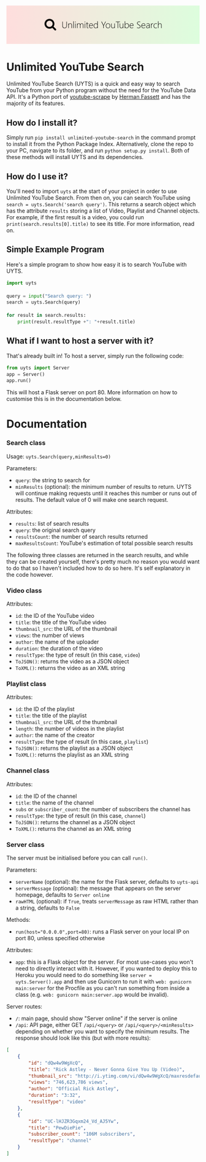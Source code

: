 ![UYTS Banner](images/banner.png)

# Unlimited YouTube Search
Unlimited YouTube Search (UYTS) is a quick and easy way to search YouTube from your Python program without the need for the YouTube Data API. It's a Python port of [youtube-scrape](https://github.com/HermanFassett/youtube-scrape) by [Herman Fassett](https://github.com/HermanFassett) and has the majority of its features.

## How do I install it?
Simply run `pip install unlimited-youtube-search` in the command prompt to install it from the Python Package Index. Alternatively, clone the repo to your PC, navigate to its folder, and run `python setup.py install`. Both of these methods will install UYTS and its dependencies.

## How do I use it?
You'll need to import `uyts` at the start of your project in order to use Unlimited YouTube Search. From then on, you can search YouTube using `search = uyts.Search('search query')`. This returns a search object which has the attribute `results` storing a list of Video, Playlist and Channel objects. For example, if the first result is a video, you could run `print(search.results[0].title)` to see its title. For more information, read on.

## Simple Example Program
Here's a simple program to show how easy it is to search YouTube with UYTS.
```py
import uyts

query = input("Search query: ")
search = uyts.Search(query)

for result in search.results:
    print(result.resultType +": "+result.title)
```

## What if I want to host a server with it?
That's already built in! To host a server, simply run the following code:
```py
from uyts import Server
app = Server()
app.run()
```
This will host a Flask server on port 80. More information on how to customise this is in the documentation below.

# Documentation

### Search class
Usage: `uyts.Search(query,minResults=0)`

Parameters:
- `query`: the string to search for
- `minResults` (optional): the minimum number of results to return. UYTS will continue making requests until it reaches this number or runs out of results. The default value of 0 will make one search request.

Attributes:
- `results`: list of search results
- `query`: the original search query
- `resultsCount`: the number of search results returned
- `maxResultsCount`: YouTube's estimation of total possible search results

The following three classes are returned in the search results, and while they can be created yourself, there's pretty much no reason you would want to do that so I haven't included how to do so here. It's self explanatory in the code however.

### Video class
Attributes:
- `id`: the ID of the YouTube video
- `title`: the title of the YouTube video
- `thumbnail_src`: the URL of the thumbnail
- `views`: the number of views
- `author`: the name of the uploader
- `duration`: the duration of the video
- `resultType`: the type of result (in this case, `video`)
- `ToJSON()`: returns the video as a JSON object
- `ToXML()`: returns the video as an XML string

### Playlist class
Attributes:
- `id`: the ID of the playlist
- `title`: the title of the playlist
- `thumbnail_src`: the URL of the thumbnail
- `length`: the number of videos in the playlist
- `author`: the name of the creator
- `resultType`: the type of result (in this case, `playlist`)
- `ToJSON()`: returns the playlist as a JSON object
- `ToXML()`: returns the playlist as an XML string

### Channel class
Attributes:
- `id`: the ID of the channel
- `title`: the name of the channel
- `subs` or `subscriber_count`: the number of subscribers the channel has
- `resultType`: the type of result (in this case, `channel`)
- `ToJSON()`: returns the channel as a JSON object
- `ToXML()`: returns the channel as an XML string

### Server class
The server must be initialised before you can call `run()`.

Parameters:
- `serverName` (optional): the name for the Flask server, defaults to `uyts-api`
- `serverMessage` (optional): the message that appears on the server homepage, defaults to `Server online`
- `rawHTML` (optional): if `True`, treats `serverMessage` as raw HTML rather than a string, defaults to `False`

Methods:
- `run(host="0.0.0.0",port=80)`: runs a Flask server on your local IP on port 80, unless specified otherwise

Attributes:
- `app`: this is a Flask object for the server. For most use-cases you won't need to directly interact with it. However, if you wanted to deploy this to Heroku you would need to do something like `server = uyts.Server().app` and then use Gunicorn to run it with `web: gunicorn main:server` for the Procfile as you can't run something from inside a class (e.g. `web: gunicorn main:server.app` would be invalid).

Server routes:
- `/`: main page, should show "Server online" if the server is online
- `/api`: API page, either GET `/api/<query>` or `/api/<query>/<minResults>` depending on whether you want to specify the minimum results. The response should look like this (but with more results):
```json
[
    {
        "id": "dQw4w9WgXcQ",
        "title": "Rick Astley - Never Gonna Give You Up (Video)",
        "thumbnail_src": "http://i.ytimg.com/vi/dQw4w9WgXcQ/maxresdefault.jpg",
        "views": "746,623,786 views",
        "author": "Official Rick Astley",
        "duration": "3:32",
        "resultType": "video"
    },
    {
        "id": "UC-lHJZR3Gqxm24_Vd_AJ5Yw",
        "title": "PewDiePie",
        "subscriber_count": "106M subscribers",
        "resultType": "channel"
    }
]
```
